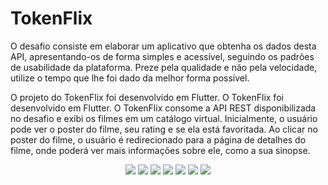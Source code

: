 # TokenFlix

O desafio consiste em elaborar um aplicativo que obtenha os dados desta API, apresentando-os de forma simples e acessível, seguindo os padrões de usabilidade da plataforma. Preze pela qualidade e não pela velocidade, utilize o tempo que lhe foi dado da melhor forma possível.

O projeto do TokenFlix foi desenvolvido em Flutter. O TokenFlix foi desenvolvido em Flutter. O TokenFlix consome a API REST disponibilizada no desafio e exibi os filmes em um catálogo virtual. Inicialmente, o usuário pode ver o poster do filme, seu rating e se ela está favoritada. Ao clicar no poster do filme, o usuário é redirecionado para a página de detalhes do filme, onde poderá ver mais informações sobre ele, como a sua sinopse.

<div align="center" width=95%>
    <img src="docs/screencast.gif">
    <img src="docs/iPhone_SE.png">
    <img src="docs/Pixel_5.png">
    <img src="docs/iPhone_12_Pro.png">
    <img src="docs/iPhone_SE_(1).png">
    <img src="docs/Nest_Hub.png">
    <img src="docs/Nest_Hub_Max.png">
</div>

